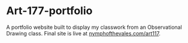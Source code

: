 # Art-177-portfolio
A portfolio website built to display my classwork from an Observational Drawing class. Final site is live at <a href="https://www.nymphofthevales.com/art117/">nymphofthevales.com/art117</a>.
